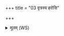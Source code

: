 +++
title = "03 वृत्रस्य हरोसि"

+++
<details><summary>मूलम् (WS)</summary>

वृत्रस्य हरोसि नभसो नपात् ।  
द्यौश्चास्मत् पृथिवी च तक्मानं नाशयतामितः ।॥ ३ ॥  
पञ्चप्सिनिर्नाम ते माता स उ एकप्सिनिरुच्यसे ।  
तस्याहं वेद ते नाम स तक्मन् निरतो द्रव ॥ ४ ॥
</details>